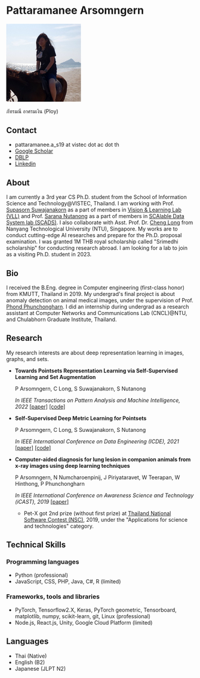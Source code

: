 # Pattaramanee Arsomngern

<img src="imgs/IMG_0256_2.jpg" alt="drawing" width="200"/>

ภัทรมณี อาศรมเงิน (Ploy)

## Contact
* pattaramanee.a_s19 at vistec dot ac dot th
* [Google Scholar](https://scholar.google.co.th/citations?user=xc-r7U8AAAAJ&hl=en)
* [DBLP](https://dblp.org/pid/256/8420.html)
* [Linkedin](https://www.linkedin.com/in/pattaramanee-arsomngern-053383167/?originalSubdomain=th)

## About
I am currently a 3rd year CS Ph.D. student from the School of Information Science and Technology@VISTEC, Thailand. I am working with Prof. [Supasorn Suwajanakorn](http://www.supasorn.com/) as a part of members in [Vision & Learning Lab (VLL)](https://vistec.ist/vision) and Prof. [Sarana Nutanong](https://scholar.google.com/citations?user=fEPAC_AAAAAJ&hl=en) as a part of members in [SCAlable Data System lab (SCADS)](https://vistec.ist/scads). I also collaborate with Asst. Prof. Dr. [Cheng Long](https://personal.ntu.edu.sg/c.long/) from Nanyang Technological University (NTU), Singapore. My works are to conduct cutting-edge AI researches and prepare for the Ph.D. proposal examination. I was granted 1M THB royal scholarship called "Srimedhi scholarship" for conducting research abroad. I am looking for a lab to join as a visiting Ph.D. student in 2023.

## Bio
I received the B.Eng. degree in Computer engineering (first-class honor) from KMUTT, Thailand in 2019. My undergrad's final project is about anomaly detection on animal medical images, under the supervision of Prof. [Phond Phunchongharn](https://www.cpe.kmutt.ac.th/en/staff-detail/Phond). I did an internship during undergrad as a research assistant at Computer Networks and Communications Lab (CNCL)@NTU, and Chulabhorn Graduate Institute, Thailand.

## Research
My research interests are about deep representation learning in images, graphs, and sets.
* **Towards Pointsets Representation Learning via Self-Supervised Learning and Set Augmentation**

  P Arsomngern, C Long, S Suwajanakorn, S Nutanong

  *In IEEE Transactions on Pattern Analysis and Machine Intelligence, 2022* [[paper]](https://ieeexplore.ieee.org/abstract/document/9665285/) [[code]](https://github.com/vistec-AI/WSSET)

* **Self-Supervised Deep Metric Learning for Pointsets**

  P Arsomngern, C Long, S Suwajanakorn, S Nutanong

  *In IEEE International Conference on Data Engineering (ICDE), 2021* [[paper]](https://ieeexplore.ieee.org/abstract/document/9458827) [[code]](https://github.com/vistec-AI/WSSET)

* **Computer-aided diagnosis for lung lesion in companion animals from x-ray images using deep learning techniques**

  P Arsomngern, N Numcharoenpinij, J Piriyataravet, W Teerapan, W Hinthong, P Phunchongharn

  *In IEEE International Conference on Awareness Science and Technology (iCAST), 2019* [[paper]](https://ieeexplore.ieee.org/abstract/document/8923126)

  * Pet-X got 2nd prize (without first prize) at [Thailand National Software Contest (NSC)](http://fic.nectec.or.th/nsc21_Decisions), 2019, under the "Applications for science and technologies" category.
 
## Technical Skills
### Programming languages
* Python (professional)
* JavaScript, CSS, PHP, Java, C#, R (limited)

### Frameworks, tools and libraries
* PyTorch, Tensorflow2.X, Keras, PyTorch geometric, Tensorboard, matplotlib, numpy, scikit-learn, git, Linux (professional)
* Node.js, React.js, Unity, Google Cloud Platform (limited)

## Languages
* Thai (Native)
* English (B2)
* Japanese (JLPT N2)





